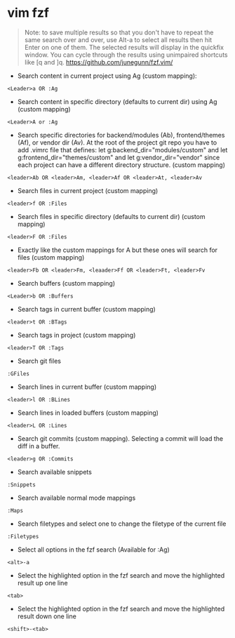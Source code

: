 # vim fzf

> Note: to save multiple results so that you don't have to repeat the same
> search over and over, use Alt-a to select all results then hit Enter on one of
> them. The selected results will display in the quickfix window. You can cycle
> through the results using unimpaired shortcuts like [q and ]q.
> https://github.com/junegunn/fzf.vim/

- Search content in current project using Ag (custom mapping):

`<Leader>a OR :Ag`

- Search content in specific directory (defaults to current dir) using Ag (custom mapping)

`<Leader>A or :Ag`

- Search specific directories for backend/modules (Ab), frontend/themes (Af), or vendor dir (Av). At the root of the project git repo you have to add .vimrc file that defines: let g:backend_dir="modules/custom" and let g:frontend_dir="themes/custom" and let g:vendor_dir="vendor" since each project can have a different directory structure. (custom mapping)

`<leader>Ab OR <leader>Am, <leader>Af OR <leader>At, <leader>Av`

- Search files in current project (custom mapping)

`<leader>f OR :Files`

- Search files in specific directory (defaults to current dir) (custom mapping)

`<leader>F OR :Files`

- Exactly like the custom mappings for A<x>  but these ones will search for files (custom mapping)

`<leader>Fb OR <leader>Fm, <leaader>Ff OR <leader>Ft, <leader>Fv`

- Search buffers (custom mapping)

`<Leader>b OR :Buffers`

- Search tags in current buffer (custom mapping)

`<leader>t OR :BTags`

- Search tags in project (custom mapping)

`<leader>T OR :Tags`

- Search git files

`:GFiles`

- Search lines in current buffer (custom mapping)

`<leader>l OR :BLines`

- Search lines in loaded buffers (custom mapping)

`<leader>L OR :Lines`

- Search git commits (custom mapping). Selecting a commit will load the diff in a buffer.

`<leader>g OR :Commits`

- Search available snippets

`:Snippets`

- Search available normal mode mappings

`:Maps`

- Search filetypes and select one to change the filetype of the current file

`:Filetypes`

- Select all options in the fzf search (Available for :Ag)

`<alt>-a`

- Select the highlighted option in the fzf search and move the highlighted result up one line

`<tab>`

- Select the highlighted option in the fzf search and move the highlighted result down one line

`<shift>-<tab>`
